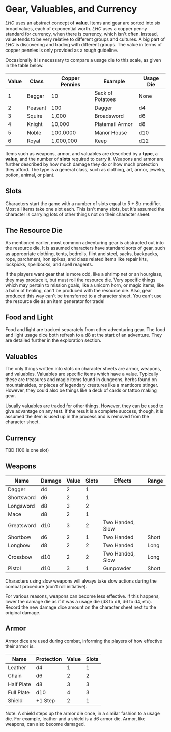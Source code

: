 # Gear, Valuables, and Currency

_LHC_ uses an abstract concept of **value**. Items and gear are sorted into six broad values, each of exponential worth. _LHC_ uses a copper penny standard for currency, when there is currency, which isn't often. Instead, value tends to be very relative to different groups and cultures. A big part of _LHC_ is discovering and trading with different groups. The value in terms of copper pennies is only provided as a rough guideline.

Occasionally it is necessary to compare a usage die to this scale, as given in the table below. 

 | Value | Class | Copper Pennies | Example | Usage Die |
 | --- | --- | --- | --- | --- |
 | 1 | Beggar | 10 | Sack of Potatoes | None |
 | 2 | Peasant | 100 | Dagger | d4 |
 | 3 | Squire | 1,000 | Broadsword | d6 |
 | 4 | Knight | 10,000 | Platemail Armor | d8 |
 | 5 | Noble | 100,0000 | Manor House | d10 |
 | 6 | Royal | 1,000,000 | Keep | d12 |

 Items such as weapons, armor, and valuables are described by a **type**, a **value**, and the number of **slots** required to carry it. Weapons and armor are further described by how much damage they do or how much protection they afford. The type is a general class, such as clothing, art, armor, jewelry, potion, animal, or plant.

## Slots

Characters start the game with a number of slots equal to 5 + Str modifier. Most all items take one slot each. This isn't many slots, but it's assumed the character is carrying lots of other things not on their character sheet.

## The Resource Die

As mentioned earlier, most common adventuring gear is abstracted out into the resource die. It is assumed characters have standard sorts of gear, such as appropriate clothing, tents, bedrolls, flint and steel, sacks, backpacks, rope, parchment, iron spikes, and class related items like repair kits, lockpicks, spellbooks, and spell reagents.

If the players want gear that is more odd, like a shrimp net or an hourglass, they may produce it, but must roll the resource die. Very specific things which may pertain to mission goals, like a unicorn horn, or magic items, like a balm of healing, can't be produced with the resource die. Also, gear produced this way can't be transferred to a character sheet. You can't use the resource die as an item generator for trade!

## Food and Light

Food and light are tracked separately from other adventuring gear. The food and light usage dice both refresh to a d8 at the start of an adventure. They are detailed further in the exploration section.

## Valuables

The only things written into slots on character sheets are armor, weapons, and valuables. Valuables are specific items which have a value. Typically these are treasures and magic items found in dungeons, herbs found on mountainsides, or pieces of legendary creatures like a manticore stinger. However, they could also be things like a deck of cards or tattoo making gear.

Usually valuables are traded for other things. However, they can be used to give advantage on any test. If the result is a complete success, though, it is assumed the item is used up in the process and is removed from the character sheet.

## Currency

TBD (100 is one slot)

## Weapons

| Name | Damage | Value | Slots | Effects | Range |
| --- | --- | --- | --- | --- | --- |
| Dagger | d4 | 2 | 1  |
| Shortsword | d6 | 2 | 1  |
| Longsword | d8 | 3 |  2 |
| Mace | d8 | 2 |  1 |
| Greatsword | d10 | 3 | 2 | Two Handed, Slow |  |
| Shortbow | d6 | 2 | 1 | Two Handed | Short |
| Longbow | d8 | 2 | 2 | Two Handed | Long |
| Crossbow | d10 | 2 | 2 | Two Handed, Slow | Long |
| Pistol | d10 | 3 | 1 | Gunpowder | Short |

Characters using slow weapons will always take slow actions during the combat procedure (don't roll initiative).

For various reasons, weapons can become less effective. If this happens, lower the damage die as if it was a usage die (d8 to d6, d6 to d4, etc). Record the new damage dice amount on the character sheet next to the original damage.

## Armor

Armor dice are used during combat, informing the players of how effective their armor is.

| Name | Protection | Value | Slots |
| --- | --- | --- | --- |
| Leather | d4 | 1 | 1 |
| Chain | d6 | 2 | 2 |
| Half Plate | d8 | 3 | 3 |
| Full Plate | d10 | 4 | 3 |
| Shield | +1 Step | 2 | 1 |

Note: A shield steps up the armor die once, in a similar fashion to a usage die. For example, leather and a shield is a d6 armor die. Armor, like weapons, can also become damaged.